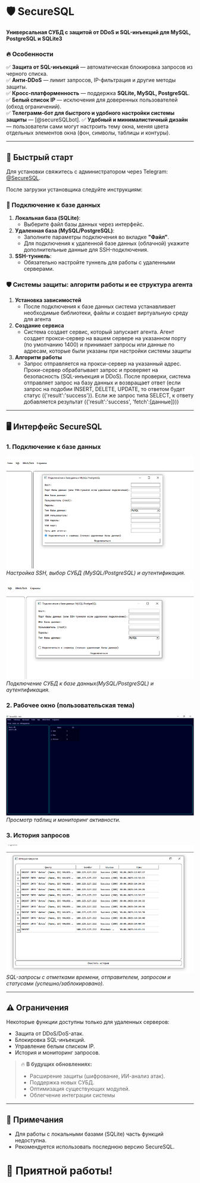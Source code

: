 # 🛡️ SecureSQL  
**Универсальная СУБД с защитой от DDoS и SQL-инъекций для MySQL, PostgreSQL и SQLite3**  

### 🔥 Особенности  
✅ **Защита от SQL-инъекций** — автоматическая блокировка запросов из черного списка.  
✅ **Анти-DDoS** — лимит запросов, IP-фильтрация и другие методы защиты.  
✅ **Кросс-платформенность** — поддержка **SQLite, MySQL, PostgreSQL**.  
✅ **Белый список IP** — исключения для доверенных пользователей (обход ограничений).  
✅ **Телеграмм-бот для быстрого и удобного настройки системы защиты** — [@secureSQLbot].
✅ **Удобный и минималистичный дизайн** — пользователи сами могут настроить тему окна, меняя цвета отдельных элементов окна (фон, символы, таблицы и контуры).

---

## 🚀 Быстрый старт  
Для установки свяжитесь с администратором через Telegram: [@SecureSQL](https://t.me/SecureSQL).  

После загрузки установщика следуйте инструкциям:  

### 📌 Подключение к базе данных  
1. **Локальная база (SQLite)**:  
   - Выберите файл базы данных через интерфейс.  
2. **Удаленная база (MySQL/PostgreSQL)**:  
   - Заполните параметры подключения во вкладке **"Файл"**.  
   - Для подключения к удаленной базе данных (облачной) укажите дополнительные данные для SSH-подключения.  
3. **SSH-туннель**:  
   - Обязательно настройте туннель для работы с удаленными серверами.  

### 🛡️ Системы защиты: алгоритм работы и ее структура агента
1. **Установка зависимостей**
   - После подключения к базе данных система устанавливает необходимые библиотеки, файлы и создает виртуальную среду для агента
2. **Создание сервиса**
   - Система создает сервис, который запускает агента. Агент создает прокси-сервер на вашем сервере на указанном порту (по умолчанию 1400) и принимает запросы или данные по адресам, которые были указаны при настройки системы защиты
3. **Алгоритм работы**
   - Запрос отправляется на прокси-сервер на указанный адрес. Проки-сервер обрабатывает запрос и проверяет на безопасность (SQL-инъекция и DDoS). После проверки, система отправляет запрос на базу данных и возвращает ответ (если запрос на подобии INSERT, DELETE, UPDATE, то ответом будет статус ({'result':'success'}). Если же запрос типа SELECT, к ответу добавляется результат ({'result':'success', 'fetch':[данные]}))
---

## 🖥️ Интерфейс SecureSQL  

### 1. Подключение к базе данных  
![Форма подключения с SSH](screens/ssh_connection_screen.png)  
*Настройка SSH, выбор СУБД (MySQL/PostgreSQL) и аутентификация.*  

![Форма подключения без SSH](screens/without_ssh_screen.png)  
*Подключение СУБД к базе данных(MySQL/PostgreSQL) и аутентификация.*  

### 2. Рабочее окно (пользовательская тема)  
![Основной интерфейс](screens/total_work_screen.png)  
*Просмотр таблиц и мониторинг активности.*  

### 3. История запросов  
![История и логи](screens/history_screen.png)  
*SQL-запросы с отметками времени, отправителем, запросом и статусами (успешно/заблокировано).*  

---

## ⚠️ Ограничения  
Некоторые функции доступны только для удаленных серверов:  
- Защита от DDoS/DoS-атак.  
- Блокировка SQL-инъекций.  
- Управление белым списком IP.  
- История и мониторинг запросов.  

> 🔥 **В будущих обновлениях:**  
> - Расширение защиты (шифрование, ИИ-анализ атак).  
> - Поддержка новых СУБД.  
> - Оптимизация существующих модулей.  
> - Облегчение интеграции системы

---

## 📌 Примечания  
- Для работы с локальными базами (SQLite) часть функций недоступна.  
- Рекомендуется использовать последнюю версию SecureSQL.  

# 🚀 Приятной работы!  
